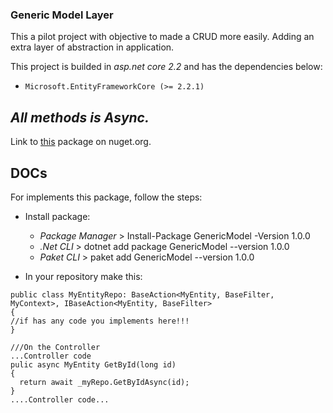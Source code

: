 ### Generic Model Layer

This a pilot project with objective to made a CRUD more easily. Adding an extra layer of abstraction in application. 

This project is builded in *asp.net core 2.2* and has the dependencies below:
 *     Microsoft.EntityFrameworkCore (>= 2.2.1)

## *All methods is Async.*

Link to [this](https://www.nuget.org/packages/GenericModel/1.0.0) package on nuget.org.


## DOCs

For implements this package, follow the steps:

- Install package:
  * *Package Manager* > Install-Package GenericModel -Version 1.0.0
  * *.Net CLI* > dotnet add package GenericModel --version 1.0.0 
  * *Paket CLI* > paket add GenericModel --version 1.0.0 
  
- In your repository make this:
  
```
public class MyEntityRepo: BaseAction<MyEntity, BaseFilter, MyContext>, IBaseAction<MyEntity, BaseFilter>
{
//if has any code you implements here!!!
}

///On the Controller
...Controller code
pulic async MyEntity GetById(long id)
{
  return await _myRepo.GetByIdAsync(id);
}
....Controller code...
```
